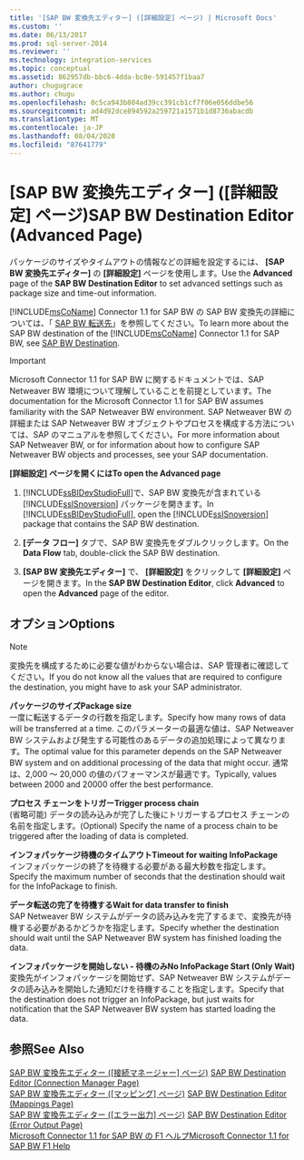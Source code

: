 ```yaml
---
title: '[SAP BW 変換先エディター] ([詳細設定] ページ) | Microsoft Docs'
ms.custom: ''
ms.date: 06/13/2017
ms.prod: sql-server-2014
ms.reviewer: ''
ms.technology: integration-services
ms.topic: conceptual
ms.assetid: 862957db-bbc6-4dda-bc0e-591457f1baa7
author: chugugrace
ms.author: chugu
ms.openlocfilehash: 0c5ca943b804ad39cc391cb1cf7f06e056ddbe56
ms.sourcegitcommit: ad4d92dce894592a259721a1571b1d8736abacdb
ms.translationtype: MT
ms.contentlocale: ja-JP
ms.lasthandoff: 08/04/2020
ms.locfileid: "87641779"
---
```

# <a name="sap-bw-destination-editor-advanced-page"></a><span data-ttu-id="dbf19-102">[SAP BW 変換先エディター] ([詳細設定] ページ)</span><span class="sxs-lookup"><span data-stu-id="dbf19-102">SAP BW Destination Editor (Advanced Page)</span></span>
  <span data-ttu-id="dbf19-103">パッケージのサイズやタイムアウトの情報などの詳細を設定するには、 **[SAP BW 変換先エディター]** の **[詳細設定]** ページを使用します。</span><span class="sxs-lookup"><span data-stu-id="dbf19-103">Use the **Advanced** page of the **SAP BW Destination Editor** to set advanced settings such as package size and time-out information.</span></span>  
  
 <span data-ttu-id="dbf19-104">[!INCLUDE[msCoName](../../includes/msconame-md.md)] Connector 1.1 for SAP BW の SAP BW 変換先の詳細については、「 [SAP BW 転送先](sap-bw-destination.md)」を参照してください。</span><span class="sxs-lookup"><span data-stu-id="dbf19-104">To learn more about the SAP BW destination of the [!INCLUDE[msCoName](../../includes/msconame-md.md)] Connector 1.1 for SAP BW, see [SAP BW Destination](sap-bw-destination.md).</span></span>  
  
> [!IMPORTANT]  
>  <span data-ttu-id="dbf19-105">Microsoft Connector 1.1 for SAP BW に関するドキュメントでは、SAP Netweaver BW 環境について理解していることを前提としています。</span><span class="sxs-lookup"><span data-stu-id="dbf19-105">The documentation for the Microsoft Connector 1.1 for SAP BW assumes familiarity with the SAP Netweaver BW environment.</span></span> <span data-ttu-id="dbf19-106">SAP Netweaver BW の詳細または SAP Netweaver BW オブジェクトやプロセスを構成する方法については、SAP のマニュアルを参照してください。</span><span class="sxs-lookup"><span data-stu-id="dbf19-106">For more information about SAP Netweaver BW, or for information about how to configure SAP Netweaver BW objects and processes, see your SAP documentation.</span></span>  
  
 <span data-ttu-id="dbf19-107">**[詳細設定] ページを開くには**</span><span class="sxs-lookup"><span data-stu-id="dbf19-107">**To open the Advanced page**</span></span>  
  
1.  <span data-ttu-id="dbf19-108">[!INCLUDE[ssBIDevStudioFull](../../includes/ssbidevstudiofull-md.md)]で、SAP BW 変換先が含まれている [!INCLUDE[ssISnoversion](../../includes/ssisnoversion-md.md)] パッケージを開きます。</span><span class="sxs-lookup"><span data-stu-id="dbf19-108">In [!INCLUDE[ssBIDevStudioFull](../../includes/ssbidevstudiofull-md.md)], open the [!INCLUDE[ssISnoversion](../../includes/ssisnoversion-md.md)] package that contains the SAP BW destination.</span></span>  
  
2.  <span data-ttu-id="dbf19-109">**[データ フロー]** タブで、SAP BW 変換先をダブルクリックします。</span><span class="sxs-lookup"><span data-stu-id="dbf19-109">On the **Data Flow** tab, double-click the SAP BW destination.</span></span>  
  
3.  <span data-ttu-id="dbf19-110">**[SAP BW 変換先エディター]** で、 **[詳細設定]** をクリックして **[詳細設定]** ページを開きます。</span><span class="sxs-lookup"><span data-stu-id="dbf19-110">In the **SAP BW Destination Editor**, click **Advanced** to open the **Advanced** page of the editor.</span></span>  
  
## <a name="options"></a><span data-ttu-id="dbf19-111">オプション</span><span class="sxs-lookup"><span data-stu-id="dbf19-111">Options</span></span>  
  
> [!NOTE]  
>  <span data-ttu-id="dbf19-112">変換先を構成するために必要な値がわからない場合は、SAP 管理者に確認してください。</span><span class="sxs-lookup"><span data-stu-id="dbf19-112">If you do not know all the values that are required to configure the destination, you might have to ask your SAP administrator.</span></span>  
  
 <span data-ttu-id="dbf19-113">**パッケージのサイズ**</span><span class="sxs-lookup"><span data-stu-id="dbf19-113">**Package size**</span></span>  
 <span data-ttu-id="dbf19-114">一度に転送するデータの行数を指定します。</span><span class="sxs-lookup"><span data-stu-id="dbf19-114">Specify how many rows of data will be transferred at a time.</span></span> <span data-ttu-id="dbf19-115">このパラメーターの最適な値は、SAP Netweaver BW システムおよび発生する可能性のあるデータの追加処理によって異なります。</span><span class="sxs-lookup"><span data-stu-id="dbf19-115">The optimal value for this parameter depends on the SAP Netweaver BW system and on additional processing of the data that might occur.</span></span> <span data-ttu-id="dbf19-116">通常は、2,000 ～ 20,000 の値のパフォーマンスが最適です。</span><span class="sxs-lookup"><span data-stu-id="dbf19-116">Typically, values between 2000 and 20000 offer the best performance.</span></span>  
  
 <span data-ttu-id="dbf19-117">**プロセス チェーンをトリガー**</span><span class="sxs-lookup"><span data-stu-id="dbf19-117">**Trigger process chain**</span></span>  
 <span data-ttu-id="dbf19-118">(省略可能) データの読み込みが完了した後にトリガーするプロセス チェーンの名前を指定します。</span><span class="sxs-lookup"><span data-stu-id="dbf19-118">(Optional) Specify the name of a process chain to be triggered after the loading of data is completed.</span></span>  
  
 <span data-ttu-id="dbf19-119">**インフォパッケージ待機のタイムアウト**</span><span class="sxs-lookup"><span data-stu-id="dbf19-119">**Timeout for waiting InfoPackage**</span></span>  
 <span data-ttu-id="dbf19-120">インフォパッケージの終了を待機する必要がある最大秒数を指定します。</span><span class="sxs-lookup"><span data-stu-id="dbf19-120">Specify the maximum number of seconds that the destination should wait for the InfoPackage to finish.</span></span>  
  
 <span data-ttu-id="dbf19-121">**データ転送の完了を待機する**</span><span class="sxs-lookup"><span data-stu-id="dbf19-121">**Wait for data transfer to finish**</span></span>  
 <span data-ttu-id="dbf19-122">SAP Netweaver BW システムがデータの読み込みを完了するまで、変換先が待機する必要があるかどうかを指定します。</span><span class="sxs-lookup"><span data-stu-id="dbf19-122">Specify whether the destination should wait until the SAP Netweaver BW system has finished loading the data.</span></span>  
  
 <span data-ttu-id="dbf19-123">**インフォパッケージを開始しない - 待機のみ**</span><span class="sxs-lookup"><span data-stu-id="dbf19-123">**No InfoPackage Start (Only Wait)**</span></span>  
 <span data-ttu-id="dbf19-124">変換先がインフォパッケージを開始せず、SAP Netweaver BW システムがデータの読み込みを開始した通知だけを待機することを指定します。</span><span class="sxs-lookup"><span data-stu-id="dbf19-124">Specify that the destination does not trigger an InfoPackage, but just waits for notification that the SAP Netweaver BW system has started loading the data.</span></span>  
  
## <a name="see-also"></a><span data-ttu-id="dbf19-125">参照</span><span class="sxs-lookup"><span data-stu-id="dbf19-125">See Also</span></span>  
 <span data-ttu-id="dbf19-126">[SAP BW 変換先エディター &#40;[接続マネージャー] ページ&#41;](sap-bw-destination-editor-connection-manager-page.md) </span><span class="sxs-lookup"><span data-stu-id="dbf19-126">[SAP BW Destination Editor &#40;Connection Manager Page&#41;](sap-bw-destination-editor-connection-manager-page.md) </span></span>  
 <span data-ttu-id="dbf19-127">[SAP BW 変換先エディター &#40;[マッピング] ページ&#41;](sap-bw-destination-editor-mappings-page.md) </span><span class="sxs-lookup"><span data-stu-id="dbf19-127">[SAP BW Destination Editor &#40;Mappings Page&#41;](sap-bw-destination-editor-mappings-page.md) </span></span>  
 <span data-ttu-id="dbf19-128">[SAP BW 変換先エディター &#40;[エラー出力] ページ&#41;](sap-bw-destination-editor-error-output-page.md) </span><span class="sxs-lookup"><span data-stu-id="dbf19-128">[SAP BW Destination Editor &#40;Error Output Page&#41;](sap-bw-destination-editor-error-output-page.md) </span></span>  
 [<span data-ttu-id="dbf19-129">Microsoft Connector 1.1 for SAP BW の F1 ヘルプ</span><span class="sxs-lookup"><span data-stu-id="dbf19-129">Microsoft Connector 1.1 for SAP BW F1 Help</span></span>](../microsoft-connector-for-sap-bw-f1-help.md)  
  
  
